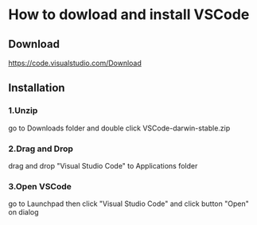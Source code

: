 # How to dowload and install VSCode 

## Download 
https://code.visualstudio.com/Download 

## Installation 
### 1.Unzip
go to Downloads folder and double click VSCode-darwin-stable.zip 

### 2.Drag and Drop
drag and drop "Visual Studio Code" to Applications folder 

### 3.Open VSCode
go to Launchpad then click "Visual Studio Code" and click button "Open" on dialog 
